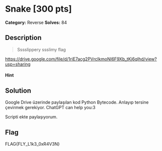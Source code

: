 # Snake [300 pts]

**Category:** Reverse
**Solves:** 84

## Description
>Sssslippery ssslimy flag

https://drive.google.com/file/d/1riE7acg2PVrcIkmoNI6F9Xb_tKj6qIhd/view?usp=sharing

#### Hint 

## Solution
Google Drive üzerinde paylaşılan kod Python Bytecode. Anlayıp tersine çevirmek gerekiyor. ChatGPT can help you:3

Scripti ekte paylaşıyorum.
## Flag

FLAG{FLY_L1k3_0xR4V3N}
